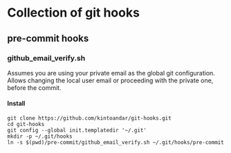 # Collection of git hooks

## pre-commit hooks

### github_email_verify.sh
Assumes you are using your private email as the global git configuration.  
Allows changing the local user email or proceeding with the private one, before the commit.

#### Install
```
git clone https://github.com/kintoandar/git-hooks.git
cd git-hooks
git config --global init.templatedir '~/.git'
mkdir -p ~/.git/hooks
ln -s $(pwd)/pre-commit/github_email_verify.sh ~/.git/hooks/pre-commit
```
